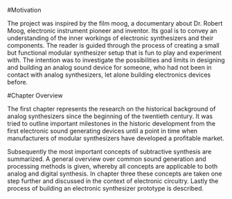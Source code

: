 #Motivation

The project was inspired by the film moog, a documentary about Dr. Robert Moog, electronic instrument pioneer and inventor. Its goal is to convey an understanding of the inner workings of electronic synthesizers and their components. The reader is guided through the process of creating a small but functional modular synthesizer setup that is fun to play and experiment with. The intention was to investigate the possibilities and limits in designing and building an analog sound device for someone, who had not been in contact with analog synthesizers, let alone building electronics devices before.

#Chapter Overview

The first chapter represents the research on the historical background of analog synthesizers since the beginning of the twentieth century. It was tried to outline important milestones in the historic development from the first electronic sound generating devices until a point in time when manufacturers of modular synthesizers have developed a profitable market.

Subsequently the most important concepts of subtractive synthesis are summarized. A general overview over common sound generation and processing methods is given, whereby all concepts are applicable to both analog and digital synthesis. In chapter three these concepts are taken one step further and discussed in the context of electronic circuitry. Lastly the process of building an electronic synthesizer prototype is described.
